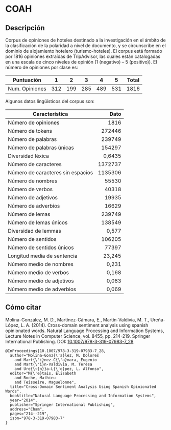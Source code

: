 # COAH
## Descripción
Corpus de opiniones de hoteles destinado a la investigación en el ámbito de la clasificación de la polaridad a nivel de documento, y se circunscribe en el dominio de alojamiento hotelero (turismo-hoteles). El corpus está formado por 1816 opiniones extraídas de TripAdvisor, las cuales están catalogadas en una escala de cinco niveles de opinión (1 (negativo) – 5 (positivo)). El número de opiniones por clase es:

| Puntuación     | 1   | 2   | 3   | 4   | 5   | Total |
|------------    |:---:|:---:|:---:|:---:|:---:|:---:  |
| Num. Opiniones | 312 | 199 | 285 | 489 | 531 | 1816  |

Algunos datos lingüísticos del corpus son:

| Característica      | Dato   |
| ---                 | ---:   |
| Número de opiniones |	  1816 |
| Número de tokens    | 272446 |
| Número de palabras  | 239749 |
| Número de palabras únicas | 154297 |
| Diversidad léxica   | 0,6435 |
| Número de caracteres | 1372737 |
| Número de caracteres sin espacios | 1135306 |
| Número de nombres    | 55530 |
| Número de verbos     | 40318 |
| Número de adjetivos  | 19935 |
| Número de adverbios  | 16629 |
| Número de lemas      | 239749 |
| Número de lemas únicos | 138549 |
| Diversidad de lemmas | 0,577 |
| Número de sentidos   | 106205 |
| Número de sentidos únicos | 77397 |
| Longitud media de sentencia | 23,245 |
| Número medio de nombres	| 0,231 |
| Número medio de verbos	| 0,168 |
| Número medio de adjetivos	| 0,083 |
| Número medio de adverbios	| 0,069 |

## Cómo citar
Molina-González, M. D., Martínez-Cámara, E., Martín-Valdivia, M. T., Ureña-López, L. A. (2014). Cross-domain sentiment analysis using spanish opinionated words. Natural Language Processing and Information Systems, Lecture Notes in Computer Science, vol. 8455, pp. 214-219. Springer International Publishing. DOI: [10.1007/978-3-319-07983-7_28](http://dx.doi.org/10.1007/978-3-319-07983-7_28)

```
@InProceedings{10.1007/978-3-319-07983-7_28,
  author="Molina-Gonz{\'a}lez, M. Dolores
    and Mart{\'i}nez-C{\'a}mara, Eugenio
    and Mart{\'i}n-Valdivia, M. Teresa
    and Ure{\~{n}}a-L{\'o}pez, L. Alfonso",
  editor="M{\'e}tais, Elisabeth
    and Roche, Mathieu
    and Teisseire, Maguelonne",
  title="Cross-Domain Sentiment Analysis Using Spanish Opinionated Words",
  booktitle="Natural Language Processing and Information Systems",
  year="2014",
  publisher="Springer International Publishing",
  address="Cham",
  pages="214--219",
  isbn="978-3-319-07983-7"
}
```
